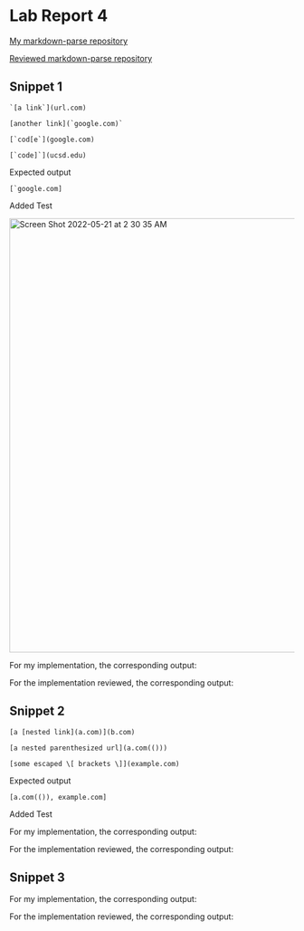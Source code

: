 # Lab Report 4

[My markdown-parse repository](https://github.com/megupta06/markdown-parser.git)


[Reviewed markdown-parse repository]()

## Snippet 1


```
`[a link`](url.com)

[another link](`google.com)`

[`cod[e`](google.com)

[`code]`](ucsd.edu)
```


Expected output

```
[`google.com]
```

Added Test

<img width="767" alt="Screen Shot 2022-05-21 at 2 30 35 AM" src="https://user-images.githubusercontent.com/103089880/169645415-935804bd-b556-490f-b4a9-4d7fba27ec76.png">


 For my implementation, the corresponding output:
 
 
 For the implementation reviewed, the corresponding output:




## Snippet 2


```
[a [nested link](a.com)](b.com)

[a nested parenthesized url](a.com(()))

[some escaped \[ brackets \]](example.com)
```

Expected output
```
[a.com(()), example.com]
```

Added Test




 For my implementation, the corresponding output:
 
 
 For the implementation reviewed, the corresponding output:







## Snippet 3









 For my implementation, the corresponding output:
 
 
 For the implementation reviewed, the corresponding output:



